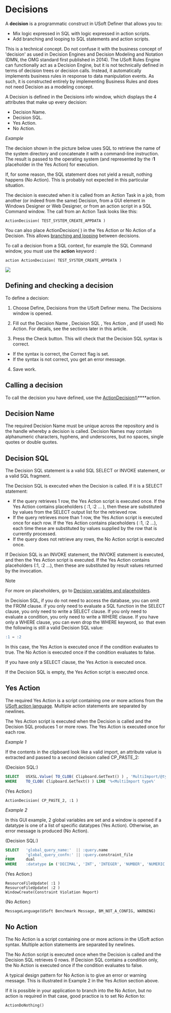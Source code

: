 # Decisions

A **decision** is a programmatic construct in USoft Definer that allows you to:

- Mix logic expressed in SQL with logic expressed in action scripts.
- Add branching and looping to SQL statements and action scripts.

This is a technical concept. Do not confuse it with the business concept of 'decision' as used in Decision Engines and Decision Modeling and Notation (DMN, the OMG standard first published in 2014). The USoft Rules Engine can functionally act as a Decision Engine, but it is not technically defined in terms of decision trees or decision calls. Instead, it automatically implements business rules in response to data manipulation events. As such, it is constructed entirely by implementing Business Rules and does not need Decision as a modeling concept.

A Decision is defined in the Decisions info window, which displays the 4 attributes that make up every decision:

- Decision Name.
- Decision SQL.
- Yes Action.
- No Action.

*Example*

The decision shown in the picture below uses SQL to retrieve the name of the system directory and concatenate it with a command-line instruction. The result is passed to the operating system (and represented by the **:1** placeholder in the Yes Action) for execution.

If, for some reason, the SQL statement does not yield a result, nothing happens (No Action). This is probably not expected in this particular situation.

The decision is executed when it is called from an Action Task in a job, from another (or indeed from the same) Decision, from a GUI element in Windows Designer or Web Designer, or from an action script in a SQL Command window. The call from an Action Task looks like this:

```
ActionDecision( TEST_SYSTEM_CREATE_APPDATA )

```

You can also place ActionDecision( ) in the Yes Action or No Action of a Decision. This allows [branching and looping](/docs/Task%20flow/Decisions/Decision%20branching%20and%20looping.md) between decisions.

To call a decision from a SQL context, for example the SQL Command window, you must use the **action** keyword :

```
action ActionDecision( TEST_SYSTEM_CREATE_APPDATA )

```

![](/api/Task%20flow/Decisions/assets/760f4a18-0a04-47bf-b4ba-7f1762129e1d.png)

## Defining and checking a decision

To define a decision:

1. Choose Define, Decisions from the USoft Definer menu. The Decisions window is opened.

2. Fill out the Decision Name , Decision SQL , Yes Action , and (if used) No Action. For details, see the sections later in this article.

3. Press the Check button. This will check that the Decision SQL syntax is correct.

- If the syntax is correct, the Correct flag is set.
- If the syntax is not correct, you get an error message.

4. Save work.

## Calling a decision

To call the decision you have defined, use the [ActionDecision()](/docs/Task%20flow/Action%20Language%20reference%20A-C/ActionDecision.md)****action.

## Decision Name

The required Decision Name must be unique across the repository and is the handle whereby a decision is called. Decision Names may contain alphanumeric characters, hyphens, and underscores, but no spaces, single quotes or double quotes.

## Decision SQL

The Decision SQL statement is a valid SQL SELECT or INVOKE statement, or a valid SQL fragment.

The Decision SQL is executed when the Decision is called. If it is a SELECT statement:

- If the query retrieves 1 row, the Yes Action script is executed once. If the Yes Action contains placeholders ( :1, :2 ... ), then these are substituted by values from the SELECT output list for the retrieved row.
- If the query retrieves more than 1 row, the Yes Action script is executed once for each row. If the Yes Action contains placeholders ( :1, :2 ...), each time these are substituted by values supplied by the row that is currently processed.
- If the query does not retrieve any rows, the No Action script is executed once.

If Decision SQL is an INVOKE statement, the INVOKE statement is executed, and then the Yes Action script is executed. If the Yes Action contains placeholders (:1, :2 ...), then these are substituted by result values returned by the invocation.

> [!NOTE]
> For more on placeholders, go to [Decision variables and placeholders](/docs/Task%20flow/Decisions/Decision%20variables%20and%20placeholders.md).

In Decision SQL, if you do not need to access the database, you can omit the FROM clause. if you only need to evaluate a SQL function in the SELECT clause, you only need to write a SELECT clause. If you only need to evaluate a condition, you only need to write a WHERE clause. If you have only a WHERE clause, you can even drop the WHERE keyword, so  that even the following is still a valid Decision SQL value:

```sql
:1 = :2
```

In this case, the Yes Action is executed once if the condition evaluates to true. The No Action is executed once if the condition evaluates to false.

If you have only a SELECT clause, the Yes Action is executed once.

If the Decision SQL is empty, the Yes Action script is executed once.

## Yes Action

The required Yes Action is a script containing one or more actions from the [USoft action language](/docs/Task%20flow/Action%20Language%20reference). Multiple action statements are separated by newlines.

The Yes Action script is executed when the Decision is called and the Decision SQL produces 1 or more rows. The Yes Action is executed once for each row.

*Example 1*

If the contents in the clipboard look like a valid import, an attribute value is extracted and passed to a second decision called CP_PASTE_2:

(Decision SQL:)

```sql
SELECT   USXSL.Value( TO_CLOB( Clipboard.GetText() ) , 'MultiImport/@type' )
WHERE    TO_CLOB( Clipboard.GetText() ) LIKE '%<MultiImport type%'
```

(Yes Action:)

```
ActionDecision( CP_PASTE_2, :1 )
```

*Example 2*

In this GUI example, 2 global variables are set and a window is opened if a datatype is one of a list of specific datatypes (Yes Action). Otherwise, an error message is produced (No Action).

(Decision SQL:)

```sql
SELECT   'global_query_name:'  || :query.name
,        'global_query_confn:' || :query.constraint_file 
FROM     dual
WHERE    :datatype in ('DECIMAL', 'INT', 'INTEGER', 'NUMBER', 'NUMERIC', 'SMALLINT', 'TINYINT')
```

(Yes Action:)

```
ResourceFileUpdate( :1 )
ResourceFileUpdate( :2 )
WindowCreate(Constraint Violation Report)
```

(No Action:)

```
MessageLanguage(USoft Benchmark Message, BM_NOT_A_CONFIG, WARNING)
```

## No Action

The No Action is a script containing one or more actions in the USoft action syntax. Multiple action statements are separated by newlines.

The No Action script is executed once when the Decision is called and the Decision SQL retrieves 0 rows. If Decision SQL contains a condition only, the No Action is executed once if the condition evaluates to false.

A typical design pattern for No Action is to give an error or warning message. This is illustrated in Example 2 in the Yes Action section above.

If it is possible in your application to branch into the No Action, but no action is required in that case, good practice is to set No Action to:

```
ActionDoNothing()
```

 
